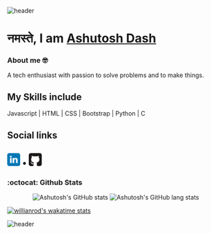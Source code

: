 ![header](https://capsule-render.vercel.app/api?type=wave&color=gradient&height=300&section=header&text=Hello%20Visitor!&fontSize=75)

# <h1>नमस्ते, I am <a href="https://ashutosh-dash.netlify.app/" target="_blank">Ashutosh Dash</a></h1>

### About me 🤓

A tech enthusiast with passion to solve problems and to make things.

## My Skills include

Javascript | HTML | CSS | Bootstrap | Python | C

## Social links

<a href = https://www.linkedin.com/in/ashutoshdash1999><img src=https://raw.githubusercontent.com/edent/SuperTinyIcons/master/images/svg/linkedin.svg height='30' weight='30'></a> • <a href = https://github.com/AshutoshDash1999><img src=https://raw.githubusercontent.com/edent/SuperTinyIcons/master/images/svg/github.svg height='30' weight='30'></a>
---

### :octocat: Github Stats
<p align="center">
  <img height="180" alt="Ashutosh's GitHub stats" src="https://github-readme-stats.vercel.app/api?username=AshutoshDash1999&theme=nightowl&show_icons=true&count_private=true&bg_color=90,6600AC,B000B7" /> 
  <img height="180" width="220" alt="Ashutosh's GitHub lang stats" src="https://github-readme-stats.vercel.app/api/top-langs/?username=AshutoshDash1999&layout=compact)](https://github.com/AshutoshDash1999/github-readme-stats" />
  
</p>


[![willianrod's wakatime stats](https://github-readme-stats.vercel.app/api/wakatime?username=AshutoshDash1999)](https://github.com/AshutoshDash1999/github-readme-stats)


![header](https://capsule-render.vercel.app/api?type=wave&color=gradient&height=200&section=footer&text=Stalking????%20;D&fontSize=50&fontAlignY=90)
